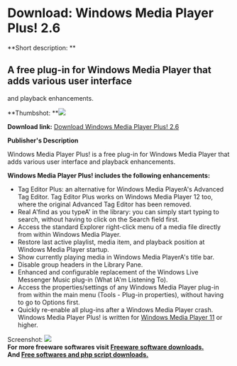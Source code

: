 # Download: Windows Media Player Plus! 2.6

**Short description: **

## A free plug-in for Windows Media Player that adds various user interface
and playback enhancements.

  
**Thumbshot: **![](http://www.freewarefiles.com/screenshot/wmp_plus_md.gif)   
  
**Download link:** [Download Windows Media Player Plus! 2.6](http://freesoftwares.boysofts.com/Windows-Media-Player-Plus_program_57243.html)  
  

**Publisher's Description**  
  

Windows Media Player Plus! is a free plug-in for Windows Media Player that
adds various user interface and playback enhancements.

**Windows Media Player Plus! includes the following enhancements:**

  * Tag Editor Plus: an alternative for Windows Media PlayerA's Advanced Tag Editor. Tag Editor Plus works on Windows Media Player 12 too, where the original Advanced Tag Editor has been removed. 
  * Real A'find as you typeA' in the library: you can simply start typing to search, without having to click on the Search field first. 
  * Access the standard Explorer right-click menu of a media file directly from within Windows Media Player. 
  * Restore last active playlist, media item, and playback position at Windows Media Player startup. 
  * Show currently playing media in Windows Media PlayerA's title bar. 
  * Disable group headers in the Library Pane. 
  * Enhanced and configurable replacement of the Windows Live Messenger Music plug-in (What IA'm Listening To). 
  * Access the properties/settings of any Windows Media Player plug-in from within the main menu (Tools - Plug-in properties), without having to go to Options first. 
  * Quickly re-enable all plug-ins after a Windows Media Player crash. 
Windows Media Player Plus! is written for [Windows Media Player
11](http://www.freewarefiles.com/Windows-Media-Player-XP_program_11691.html)
or higher.

  
  
Screenshot: ![](http://www.freewarefiles.com/screenshot/wmp_plus.gif)  
**For more freeware softwares visit [Freeware software downloads.](http://freesoftwares.boysofts.com/)**   
**And [Free softwares and php script downloads.](http://www.boysofts.com/)**

